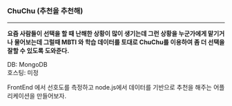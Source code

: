 ### ChuChu (추천을 추천해)

---

**요즘 사람들이 선택을 할 때 난해한 상황이 많이 생기는데 그런 상황을 누군가에게 맡기거나 물어보는데 그럴때 MBTI 와 학습 데이터를 토대로 ChuChu를 이용하여 좀 더 선택을 잘할 수 있도록 도와준다.**

DB: MongoDB  
호스팅: 미정

FrontEnd 에서 선호도를 측정하고 node.js에서 데이터를 기반으로 추천을 해주는 어플리케이션을 만들어보자.
